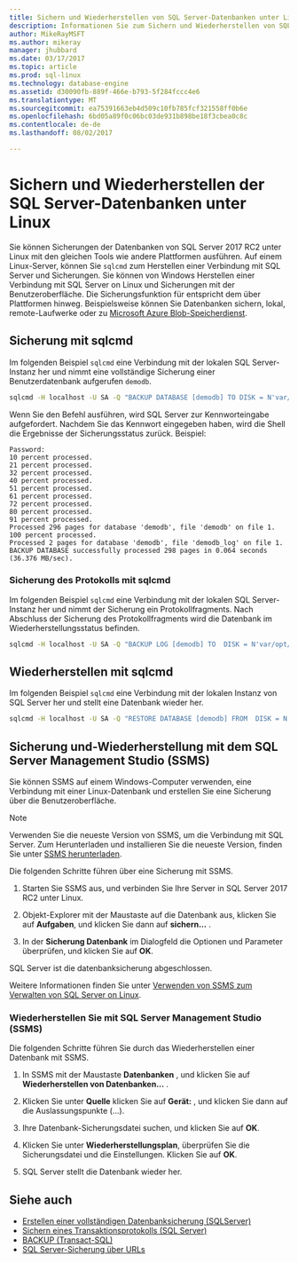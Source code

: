 ```yaml
---
title: Sichern und Wiederherstellen von SQL Server-Datenbanken unter Linux | Microsoft Docs
description: Informationen Sie zum Sichern und Wiederherstellen von SQL Server-Datenbanken unter Linux.
author: MikeRayMSFT
ms.author: mikeray
manager: jhubbard
ms.date: 03/17/2017
ms.topic: article
ms.prod: sql-linux
ms.technology: database-engine
ms.assetid: d30090fb-889f-466e-b793-5f284fccc4e6
ms.translationtype: MT
ms.sourcegitcommit: ea75391663eb4d509c10fb785fcf321558ff0b6e
ms.openlocfilehash: 6bd05a89f0c06bc03de931b898be18f3cbea0c8c
ms.contentlocale: de-de
ms.lasthandoff: 08/02/2017

---
```

# <a name="backup-and-restore-sql-server-databases-on-linux"></a>Sichern und Wiederherstellen der SQL Server-Datenbanken unter Linux

Sie können Sicherungen der Datenbanken von SQL Server 2017 RC2 unter Linux mit den gleichen Tools wie andere Plattformen ausführen. Auf einem Linux-Server, können Sie `sqlcmd` zum Herstellen einer Verbindung mit SQL Server und Sicherungen. Sie können von Windows Herstellen einer Verbindung mit SQL Server on Linux und Sicherungen mit der Benutzeroberfläche. Die Sicherungsfunktion für entspricht dem über Plattformen hinweg. Beispielsweise können Sie Datenbanken sichern, lokal, remote-Laufwerke oder zu [Microsoft Azure Blob-Speicherdienst](http://msdn.microsoft.com/library/dn435916.aspx). 

## <a name="backup-with-sqlcmd"></a>Sicherung mit sqlcmd

Im folgenden Beispiel `sqlcmd` eine Verbindung mit der lokalen SQL Server-Instanz her und nimmt eine vollständige Sicherung einer Benutzerdatenbank aufgerufen `demodb`.

```bash
sqlcmd -H localhost -U SA -Q "BACKUP DATABASE [demodb] TO DISK = N'var/opt/mssql/data/demodb.bak' WITH NOFORMAT, NOINIT, NAME = 'demodb-full', SKIP, NOREWIND, NOUNLOAD, STATS = 10"
```

Wenn Sie den Befehl ausführen, wird SQL Server zur Kennworteingabe aufgefordert. Nachdem Sie das Kennwort eingegeben haben, wird die Shell die Ergebnisse der Sicherungsstatus zurück. Beispiel:

```
Password:
10 percent processed.
21 percent processed.
32 percent processed.
40 percent processed.
51 percent processed.
61 percent processed.
72 percent processed.
80 percent processed.
91 percent processed.
Processed 296 pages for database 'demodb', file 'demodb' on file 1.
100 percent processed.
Processed 2 pages for database 'demodb', file 'demodb_log' on file 1.
BACKUP DATABASE successfully processed 298 pages in 0.064 seconds (36.376 MB/sec).
```

### <a name="backup-log-with-sqlcmd"></a>Sicherung des Protokolls mit sqlcmd

Im folgenden Beispiel `sqlcmd` eine Verbindung mit der lokalen SQL Server-Instanz her und nimmt der Sicherung ein Protokollfragments. Nach Abschluss der Sicherung des Protokollfragments wird die Datenbank im Wiederherstellungsstatus befinden. 

```bash
sqlcmd -H localhost -U SA -Q "BACKUP LOG [demodb] TO  DISK = N'var/opt/mssql/data/demodb_LogBackup_2016-11-14_18-09-53.bak' WITH NOFORMAT, NOINIT,  NAME = N'demodb_LogBackup_2016-11-14_18-09-53', NOSKIP, NOREWIND, NOUNLOAD,  NORECOVERY ,  STATS = 5"
```


## <a name="restore-with-sqlcmd"></a>Wiederherstellen mit sqlcmd

Im folgenden Beispiel `sqlcmd` eine Verbindung mit der lokalen Instanz von SQL Server her und stellt eine Datenbank wieder her.

```bash
sqlcmd -H localhost -U SA -Q "RESTORE DATABASE [demodb] FROM  DISK = N'var/opt/mssql/data/demodb.bak' WITH  FILE = 1,  NOUNLOAD,  REPLACE,  STATS = 5"
```

## <a name="backup-and-restore-with-sql-server-management-studio-ssms"></a>Sicherung und-Wiederherstellung mit dem SQL Server Management Studio (SSMS)

Sie können SSMS auf einem Windows-Computer verwenden, eine Verbindung mit einer Linux-Datenbank und erstellen Sie eine Sicherung über die Benutzeroberfläche. 

>[!NOTE] 
> Verwenden Sie die neueste Version von SSMS, um die Verbindung mit SQL Server. Zum Herunterladen und installieren Sie die neueste Version, finden Sie unter [SSMS herunterladen](http://msdn.microsoft.com/library/mt238290.aspx). 

Die folgenden Schritte führen über eine Sicherung mit SSMS. 

1. Starten Sie SSMS aus, und verbinden Sie Ihre Server in SQL Server 2017 RC2 unter Linux.

1. Objekt-Explorer mit der Maustaste auf die Datenbank aus, klicken Sie auf **Aufgaben**, und klicken Sie dann auf **sichern...** .

1. In der **Sicherung Datenbank** im Dialogfeld die Optionen und Parameter überprüfen, und klicken Sie auf **OK**.
 
SQL Server ist die datenbanksicherung abgeschlossen.

Weitere Informationen finden Sie unter [Verwenden von SSMS zum Verwalten von SQL Server on Linux](sql-server-linux-manage-ssms.md).

### <a name="restore-with-sql-server-management-studio-ssms"></a>Wiederherstellen Sie mit SQL Server Management Studio (SSMS) 

Die folgenden Schritte führen Sie durch das Wiederherstellen einer Datenbank mit SSMS.

1. In SSMS mit der Maustaste **Datenbanken** , und klicken Sie auf **Wiederherstellen von Datenbanken...** . 

1. Klicken Sie unter **Quelle** klicken Sie auf **Gerät:** , und klicken Sie dann auf die Auslassungspunkte (...).

1. Ihre Datenbank-Sicherungsdatei suchen, und klicken Sie auf **OK**. 

1. Klicken Sie unter **Wiederherstellungsplan**, überprüfen Sie die Sicherungsdatei und die Einstellungen. Klicken Sie auf **OK**. 

1. SQL Server stellt die Datenbank wieder her. 

## <a name="see-also"></a>Siehe auch

* [Erstellen einer vollständigen Datenbanksicherung (SQLServer)](http://msdn.microsoft.com/library/ms187510.aspx)
* [Sichern eines Transaktionsprotokolls (SQL Server)](http://msdn.microsoft.com/library/ms179478.aspx)
* [BACKUP (Transact-SQL)](http://msdn.microsoft.com/library/ms186865.aspx)
* [SQL Server-Sicherung über URLs](http://msdn.microsoft.com/library/dn435916.aspx)

